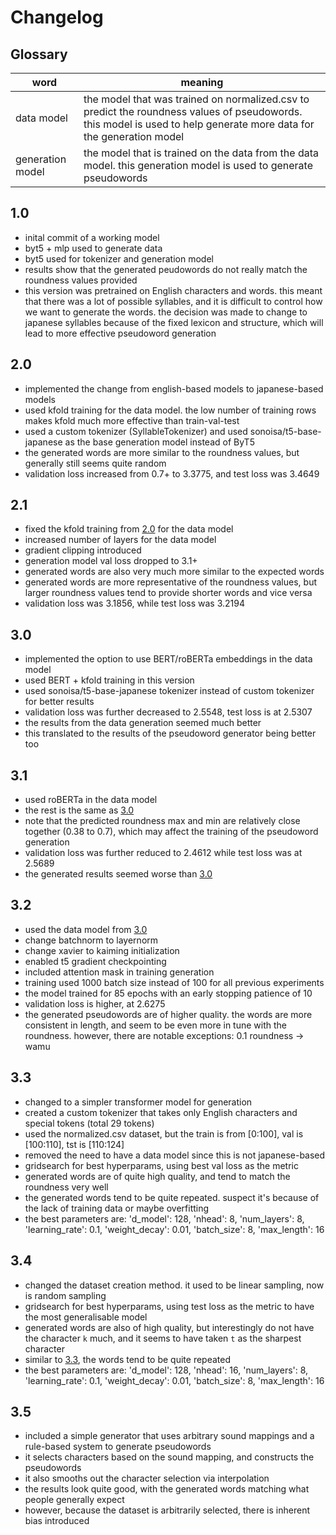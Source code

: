 # Changelog

## Glossary

| word             | meaning                                                                                                                                                             |
| ---------------- | ------------------------------------------------------------------------------------------------------------------------------------------------------------------- |
| data model       | the model that was trained on normalized.csv to predict the roundness values of pseudowords. this model is used to help generate more data for the generation model |
| generation model | the model that is trained on the data from the data model. this generation model is used to generate pseudowords                                                    |

## 1.0

- inital commit of a working model
- byt5 + mlp used to generate data
- byt5 used for tokenizer and generation model
- results show that the generated peudowords do not really match the roundness values provided
- this version was pretrained on English characters and words. this meant that there was a lot of possible syllables, and it is difficult to control how we want to generate the words. the decision was made to change to japanese syllables because of the fixed lexicon and structure, which will lead to more effective pseudoword generation

## 2.0

- implemented the change from english-based models to japanese-based models
- used kfold training for the data model. the low number of training rows makes kfold much more effective than train-val-test
- used a custom tokenizer (SyllableTokenizer) and used sonoisa/t5-base-japanese as the base generation model instead of ByT5
- the generated words are more similar to the roundness values, but generally still seems quite random
- validation loss increased from 0.7+ to 3.3775, and test loss was 3.4649

## 2.1

- fixed the kfold training from [2.0](#20) for the data model
- increased number of layers for the data model
- gradient clipping introduced
- generation model val loss dropped to 3.1+
- generated words are also very much more similar to the expected words
- generated words are more representative of the roundness values, but larger roundness values tend to provide shorter words and vice versa
- validation loss was 3.1856, while test loss was 3.2194

## 3.0

- implemented the option to use BERT/roBERTa embeddings in the data model
- used BERT + kfold training in this version
- used sonoisa/t5-base-japanese tokenizer instead of custom tokenizer for better results
- validation loss was further decreased to 2.5548, test loss is at 2.5307
- the results from the data generation seemed much better
- this translated to the results of the pseudoword generator being better too

## 3.1

- used roBERTa in the data model
- the rest is the same as [3.0](#30)
- note that the predicted roundness max and min are relatively close together (0.38 to 0.7), which may affect the training of the pseudoword generation
- validation loss was further reduced to 2.4612 while test loss was at 2.5689
- the generated results seemed worse than [3.0](#30)

## 3.2

- used the data model from [3.0](#30)
- change batchnorm to layernorm
- change xavier to kaiming initialization
- enabled t5 gradient checkpointing
- included attention mask in training generation
- training used 1000 batch size instead of 100 for all previous experiments
- the model trained for 85 epochs with an early stopping patience of 10
- validation loss is higher, at 2.6275
- the generated pseudowords are of higher quality. the words are more consistent in length, and seem to be even more in tune with the roundness. however, there are notable exceptions: 0.1 roundness -> wamu

## 3.3

- changed to a simpler transformer model for generation
- created a custom tokenizer that takes only English characters and special tokens (total 29 tokens)
- used the normalized.csv dataset, but the train is from [0:100], val is [100:110], tst is [110:124]
- removed the need to have a data model since this is not japanese-based
- gridsearch for best hyperparams, using best val loss as the metric
- generated words are of quite high quality, and tend to match the roundness very well
- the generated words tend to be quite repeated. suspect it's because of the lack of training data or maybe overfitting
- the best parameters are: 'd_model': 128, 'nhead': 8, 'num_layers': 8, 'learning_rate': 0.1, 'weight_decay': 0.01, 'batch_size': 8, 'max_length': 16

## 3.4

- changed the dataset creation method. it used to be linear sampling, now is random sampling
- gridsearch for best hyperparams, using test loss as the metric to have the most generalisable model
- generated words are also of high quality, but interestingly do not have the character `k` much, and it seems to have taken `t` as the sharpest character
- similar to [3.3](#33), the words tend to be quite repeated
- the best parameters are: 'd_model': 128, 'nhead': 16, 'num_layers': 8, 'learning_rate': 0.1, 'weight_decay': 0.01, 'batch_size': 8, 'max_length': 16

## 3.5

- included a simple generator that uses arbitrary sound mappings and a rule-based system to generate pseudowords
- it selects characters based on the sound mapping, and constructs the pseudowords
- it also smooths out the character selection via interpolation
- the results look quite good, with the generated words matching what people generally expect
- however, because the dataset is arbitrarily selected, there is inherent bias introduced
